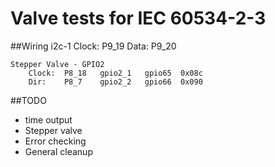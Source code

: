 Valve tests for IEC 60534-2-3
==============

##Wiring
	i2c-1
	    Clock:  P9_19
	    Data:   P9_20

	Stepper Valve - GPIO2
	    Clock:  P8_18   gpio2_1   gpio65  0x08c
	    Dir:    P8_7    gpio2_2   gpio66  0x090


##TODO
- time output
- Stepper valve
- Error checking
- General cleanup

